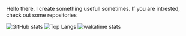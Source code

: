 Hello there, I create something usefull sometimes.
If you are intrested, check out some repositories

![GitHub stats](https://github-readme-stats-selfhost.vercel.app/api?username=luiggi33&count_private=true&theme=dark&show_icons=true)
![Top Langs](https://github-readme-stats-selfhost.vercel.app/api/top-langs/?username=luiggi33&layout=compact&theme=dark)
![wakatime stats](https://github-readme-stats-selfhost.vercel.app/api/wakatime?username=luiggi33&theme=dark)
